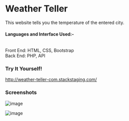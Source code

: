 # Weather Teller

This website tells you the temperature of the entered city.

#### Languages and Interface Used:-
<br>
Front End: HTML, CSS, Bootstrap
<br>
Back End: PHP, API

### Try It Yourself!

http://weather-teller-com.stackstaging.com/

### Screenshots

![image](https://user-images.githubusercontent.com/84243683/127787132-d36a39dd-dca6-4e5c-a629-3d1bded6d861.png)

![image](https://user-images.githubusercontent.com/84243683/127787138-c9031ab2-17a4-4ffc-8957-d9ca1157a176.png)

